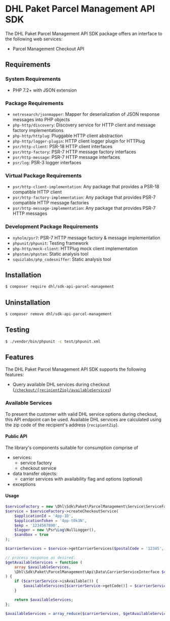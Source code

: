 # DHL Paket Parcel Management API SDK

The DHL Paket Parcel Management API SDK package offers an interface to the following web services:

- Parcel Management Checkout API

## Requirements

### System Requirements

- PHP 7.2+ with JSON extension

### Package Requirements

- `netresearch/jsonmapper`: Mapper for deserialization of JSON response messages into PHP objects
- `php-http/discovery`: Discovery service for HTTP client and message factory implementations
- `php-http/httplug`: Pluggable HTTP client abstraction
- `php-http/logger-plugin`: HTTP client logger plugin for HTTPlug
- `psr/http-client`: PSR-18 HTTP client interfaces
- `psr/http-factory`: PSR-7 HTTP message factory interfaces
- `psr/http-message`: PSR-7 HTTP message interfaces
- `psr/log`: PSR-3 logger interfaces

### Virtual Package Requirements

- `psr/http-client-implementation`: Any package that provides a PSR-18 compatible HTTP client
- `psr/http-factory-implementation`: Any package that provides PSR-7 compatible HTTP message factories
- `psr/http-message-implementation`: Any package that provides PSR-7 HTTP messages

### Development Package Requirements

- `nyholm/psr7`: PSR-7 HTTP message factory & message implementation
- `phpunit/phpunit`: Testing framework
- `php-http/mock-client`: HTTPlug mock client implementation
- `phpstan/phpstan`: Static analysis tool
- `squizlabs/php_codesniffer`: Static analysis tool

## Installation

```bash
$ composer require dhl/sdk-api-parcel-management
```

## Uninstallation

```bash
$ composer remove dhl/sdk-api-parcel-management
```

## Testing

```bash
$ ./vendor/bin/phpunit -c test/phpunit.xml
```

## Features

The DHL Paket Parcel Management API SDK supports the following features:

* Query available DHL services during checkout ([`/checkout/{recipientZip}/availableServices`](https://entwickler.dhl.de/en/group/ep/operationen1#!/checkout/get_checkout_recipientZip_availableServices))

### Available Services

To present the customer with valid DHL service options during checkout, this API endpoint can be used.
Available DHL services are calculated using the zip code of the recipient's address (`recipientZip`).

#### Public API

The library's components suitable for consumption comprise of

* services:
  * service factory
  * checkout service
* data transfer objects:
  * carrier services with availability flag and options (optional)
* exceptions

#### Usage

```php
$serviceFactory = new \Dhl\Sdk\Paket\ParcelManagement\Service\ServiceFactory();
$service = $serviceFactory->createCheckoutService(
    $applicationId = '4pp-1D',
    $applicationToken = '4pp-t0k3N',
    $ekp = '1234567890',
    $logger = new \Psr\Log\NullLogger(),
    $sandbox = true
);

$carrierServices = $service->getCarrierServices($postalCode = '12345', $dropOffDate = new \DateTime('2038-01-19'));

// process response as desired:
$getAvailableServices = function (
    array $availableServices,
    \Dhl\Sdk\Paket\ParcelManagement\Api\Data\CarrierServiceInterface $carrierService
) {
    if ($carrierService->isAvailable()) {
        $availableServices[$carrierService->getCode()] = $carrierService;
    }

    return $availableServices;
};

$availableServices = array_reduce($carrierServices, $getAvailableServices, []);
```
